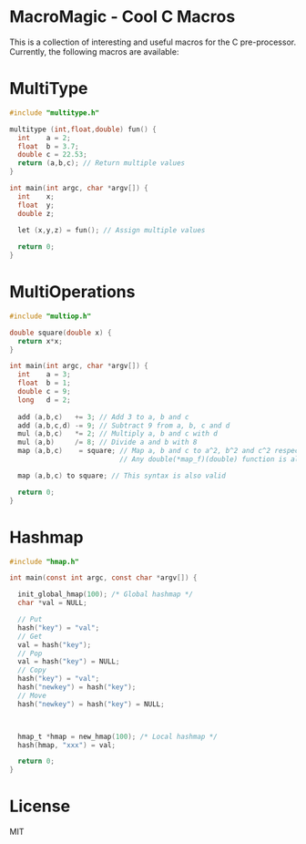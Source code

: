 # MacroMagic - Cool C Macros

This is a collection of interesting and useful macros for the C pre-processor. Currently, the following macros are available:

# MultiType

```.c
#include "multitype.h"

multitype (int,float,double) fun() {
  int    a = 2;
  float  b = 3.7;
  double c = 22.53;
  return (a,b,c); // Return multiple values
}

int main(int argc, char *argv[]) {
  int    x;
  float  y;
  double z;
  
  let (x,y,z) = fun(); // Assign multiple values

  return 0;
}
```

# MultiOperations

```.c
#include "multiop.h"

double square(double x) {
  return x*x;
}

int main(int argc, char *argv[]) {
  int    a = 3;
  float  b = 1;
  double c = 9;
  long   d = 2;
  
  add (a,b,c)   += 3; // Add 3 to a, b and c
  add (a,b,c,d) -= 9; // Subtract 9 from a, b, c and d
  mul (a,b,c)   *= 2; // Multiply a, b and c with d
  mul (a,b)     /= 8; // Divide a and b with 8
  map (a,b,c)    = square; // Map a, b and c to a^2, b^2 and c^2 respectively
                           // Any double(*map_f)(double) function is allowed

  map (a,b,c) to square; // This syntax is also valid

  return 0;
}
```

# Hashmap

```.c
#include "hmap.h"

int main(const int argc, const char *argv[]) {

  init_global_hmap(100); /* Global hashmap */
  char *val = NULL;

  // Put
  hash("key") = "val";
  // Get
  val = hash("key");
  // Pop
  val = hash("key") = NULL;
  // Copy
  hash("key") = "val";
  hash("newkey") = hash("key");
  // Move
  hash("newkey") = hash("key") = NULL;



  hmap_t *hmap = new_hmap(100); /* Local hashmap */
  hash(hmap, "xxx") = val;

  return 0;
}
```

# License

MIT
